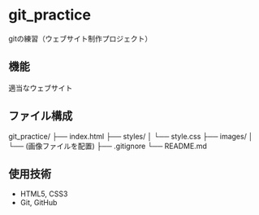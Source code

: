 # git_practice
gitの練習（ウェブサイト制作プロジェクト）

## 機能
適当なウェブサイト

## ファイル構成
git_practice/
├── index.html
├── styles/
│   └── style.css
├── images/
│   └── (画像ファイルを配置)
├── .gitignore
└── README.md

## 使用技術
- HTML5, CSS3
- Git, GitHub
